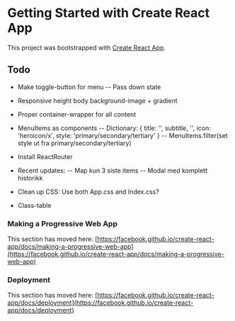 # Getting Started with Create React App

This project was bootstrapped with [Create React App](https://github.com/facebook/create-react-app).

## Todo

- Make toggle-button for menu
-- Pass down state

- Responsive height body background-image + gradient

- Proper container-wrapper for all content

- MenuItems as components
-- Dictionary: { title: '', subtitle, '', icon: 'heroicon/x', style: 'primary/secondary/tertiary' }
-- MenuItems.filter(set style ut fra primary/secondary/tertiary)

- Install ReactRouter

- Recent updates: 
-- Map kun 3 siste items
-- Modal med komplett historikk

- Clean up CSS: Use both App.css and Index.css?

- Class-table


### Making a Progressive Web App

This section has moved here: [https://facebook.github.io/create-react-app/docs/making-a-progressive-web-app](https://facebook.github.io/create-react-app/docs/making-a-progressive-web-app)

### Deployment

This section has moved here: [https://facebook.github.io/create-react-app/docs/deployment](https://facebook.github.io/create-react-app/docs/deployment)
